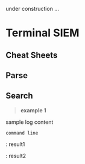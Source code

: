 under construction ...

# **Terminal SIEM**

## **Cheat Sheets**

## Parse

## Search

> **example 1**

sample log content

``` 
command line
```

: result1

: result2

